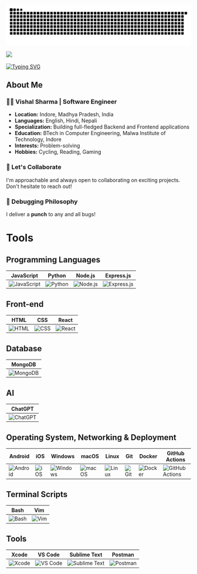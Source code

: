 <p align = "center">
	<img src = "https://github.com/7oSkaaa/7oSkaaa/blob/output/github-contribution-grid-snake.svg?" alt = "Snake Game"/>
</p>

<img src='https://avataaars.io/?avatarStyle=Circle&topType=ShortHairShortFlat&accessoriesType=Prescription01&hairColor=BrownDark&facialHairType=BeardLight&facialHairColor=Black&clotheType=ShirtVNeck&clotheColor=Gray01&eyeType=Default&eyebrowType=RaisedExcitedNatural&mouthType=Smile&skinColor=Tanned'
/>

<a href="https://git.io/typing-svg"><img src="https://readme-typing-svg.demolab.com?font=Fira+Code&weight=600&size=25&pause=1000&width=435&lines=Hey+%2C+I+am+Vishal+Sharma;Welcome+to+My+Github+Profile;I+am+a+Software+Engineer+;Full+Stack+Developer;Freelancer" alt="Typing SVG" /></a>

## About Me

### 👨‍💻 Vishal Sharma | Software Engineer

- **Location:** Indore, Madhya Pradesh, India
- **Languages:** English, Hindi, Nepali
- **Specialization:** Building full-fledged Backend and Frontend applications
- **Education:** BTech in Computer Engineering, Malwa Institute of Technology, Indore
- **Interests:** Problem-solving
- **Hobbies:** Cycling, Reading, Gaming

### 🤝 Let's Collaborate
I'm approachable and always open to collaborating on exciting projects. Don't hesitate to reach out!

### 🐛 Debugging Philosophy
I deliver a **punch** to any and all bugs!



# Tools

## Programming Languages

| JavaScript | Python    |Node.js  | Express.js |
|------------|-----------|------------|-----------|
| ![JavaScript](https://cdn.jsdelivr.net/gh/devicons/devicon/icons/javascript/javascript-original.svg) | ![Python](https://cdn.jsdelivr.net/gh/devicons/devicon/icons/python/python-original.svg) |  ![Node.js](https://cdn.jsdelivr.net/gh/devicons/devicon/icons/nodejs/nodejs-original.svg) | ![Express.js](https://cdn.jsdelivr.net/gh/devicons/devicon/icons/express/express-original.svg) |

## Front-end

| HTML       | CSS        | React      |
|------------|------------|------------|
| ![HTML](https://cdn.jsdelivr.net/gh/devicons/devicon/icons/html5/html5-original.svg) | ![CSS](https://cdn.jsdelivr.net/gh/devicons/devicon/icons/css3/css3-plain-wordmark.svg) | ![React](https://cdn.jsdelivr.net/gh/devicons/devicon/icons/react/react-original.svg) |

## Database

| MongoDB    |
|-----------|
| ![MongoDB](https://cdn.jsdelivr.net/gh/devicons/devicon/icons/mongodb/mongodb-plain.svg) | 

## AI

| ChatGPT  | 
|-------------------|
 <img src="https://freelogopng.com/images/all_img/1681038242chatgpt-logo-png.png" alt="ChatGPT" width="30" height="30"/> | 

## Operating System, Networking & Deployment

| Android   | iOS      | Windows    | macOS    | Linux    | Git     | Docker   | GitHub Actions |
|-----------|----------|------------|----------|----------|---------|----------|----------------|
| ![Android](https://user-images.githubusercontent.com/25181517/117269608-b7dcfb80-ae58-11eb-8e66-6cc8753553f0.png) | ![iOS](https://user-images.githubusercontent.com/25181517/121406611-a8246b80-c95e-11eb-9b11-b771486377f6.png) | ![Windows](https://user-images.githubusercontent.com/25181517/186884150-05e9ff6d-340e-4802-9533-2c3f02363ee3.png) | ![macOS](https://user-images.githubusercontent.com/25181517/186884152-ae609cca-8cf1-4175-8d60-1ce1fa078ca2.png) | ![Linux](https://github.com/marwin1991/profile-technology-icons/assets/76662862/2481dc48-be6b-4ebb-9e8c-3b957efe69fa) | ![Git](https://cdn.jsdelivr.net/gh/devicons/devicon/icons/git/git-plain.svg) | ![Docker](https://cdn.jsdelivr.net/gh/devicons/devicon/icons/docker/docker-plain.svg) | ![GitHub Actions](https://icon.icepanel.io/Technology/svg/GitHub-Actions.svg) |

## Terminal Scripts

| Bash     | Vim      |
|----------|----------|
| ![Bash](https://cdn.jsdelivr.net/gh/devicons/devicon/icons/bash/bash-original.svg) | ![Vim](https://cdn.jsdelivr.net/gh/devicons/devicon/icons/vim/vim-original.svg) |

## Tools

| Xcode    | VS Code   | Sublime Text | Postman   |
|----------|-----------|--------------|-----------|
| <img src="https://user-images.githubusercontent.com/25181517/186711578-bf30cb30-40b7-4b45-95a5-bdf837c372e7.png" width="100" height="100" alt="Xcode"> | <img src="https://cdn.jsdelivr.net/gh/devicons/devicon/icons/vscode/vscode-original.svg" width="100" height="100" alt="VS Code"> | <img src="https://upload.wikimedia.org/wikipedia/en/d/d2/Sublime_Text_3_logo.png" width="100" height="100" alt="Sublime Text"> | <img src="https://user-images.githubusercontent.com/25181517/192109061-e138ca71-337c-4019-8d42-4792fdaa7128.png" width="100" height="100" alt="Postman"> |



